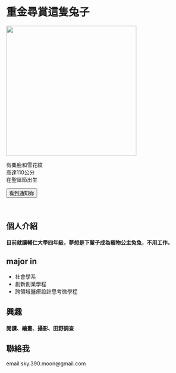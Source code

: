 <html>
<head>
<script src="https://ajax.googleapis.com/ajax/libs/jquery/3.5.1/jquery.min.js"></script>
<script>
$(document).ready(function(){
  $("button").click(function(){
    $("p").hide();
  });
});
</script>
</head>
<body>

<h1>重金尋賞這隻兔子</h1>
<img src="https://i.imgur.com/R8HA6MU.jpg" width="350"><br>
<p>有麋鹿和雪花紋<br>
高達110公分<br>
在聖誕節出生</p>
<button>看到通知妳</button>
  
<p>  
<br>
  
<h2>個人介紹</h2>
<h4>目前就讀輔仁大學四年級，夢想是下輩子成為寵物公主兔兔，不用工作。</h4>

<h2>major in</h2>
<ul>
  <li>社會學系</li>
  <li>創新創業學程</li>
  <li>跨領域醫療設計思考微學程</li>
</ul>

<h2>興趣</h2>
<h4>閱讀、繪畫、攝影、田野調查</h4>

<h2>聯絡我</h2>
<h7>email:sky.390.moon@gmail.com</h7>
  </body>
